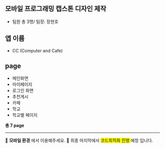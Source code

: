 
## 모바일 프로그래밍 캡스톤 디자인 제작
- 팀원 총 3명/ 팀장: 장현호

## 앱 이름
- CC (Computer and Cafe)

## page
- 메인화면
- 마이페이지
- 로그인 화면
- 추천게시
- 카페
- 학교
- 학교별 페이지

__총 7 page__

--------------

📌  __모바일 환경__ 에서 이용해주세요.
📌  최종 마지막에서 <span style="background:yellow">코드최적화 진행 </span> 예정 입니다.